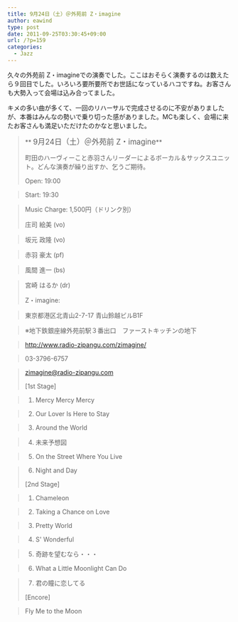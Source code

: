 ```yaml
---
title: 9月24日（土）＠外苑前 Z・imagine
author: eawind
type: post
date: 2011-09-25T03:30:45+09:00
url: /?p=159
categories:
  - Jazz
---
```

久々の外苑前 Z・imagineでの演奏でした。ここはおそらく演奏するのは数えたら９回目でした。いろいろ要所要所でお世話になっているハコですね。お客さんも大勢入って会場は込み合ってました。

キメの多い曲が多くて、一回のリハーサルで完成させるのに不安がありましたが、本番はみんなの勢いで乗り切った感がありました。MCも楽しく、会場に来たお客さんも満足いただけたのかなと思いました。

> ** <big>9月24日（土）＠外苑前 Z・imagine</big>**
>
> 町田のハーヴィーこと赤羽さんリーダーによるボーカル＆サックスユニット。どんな演奏が繰り出すか、乞うご期待。
>
> Open: 19:00

> Start: 19:30

> Music Charge: 1,500円（ドリンク別）
>
> 庄司 絵美 (vo)

> 坂元 政隆 (vo)

> 赤羽 豪太 (pf)

> 風間 進一 (bs)

> 宮崎 はるか (dr)
>
> Z・imagine:

> 東京都港区北青山2-7-17 青山鈴越ビルB1F

> ※地下鉄銀座線外苑前駅３番出口　ファーストキッチンの地下

> http://www.radio-zipangu.com/zimagine/

> 03-3796-6757

> <zimagine@radio-zipangu.com>
>
> [1st Stage]

> 1. Mercy Mercy Mercy

> 2. Our Lover Is Here to Stay

> 3. Around the World

> 4. 未来予想図

> 5. On the Street Where You Live

> 6. Night and Day
>
> [2nd Stage]

> 1. Chameleon

> 2. Taking a Chance on Love

> 3. Pretty World

> 4. S' Wonderful

> 5. 奇跡を望むなら・・・

> 6. What a Little Moonlight Can Do

> 7. 君の瞳に恋してる
>
> [Encore]

> Fly Me to the Moon
